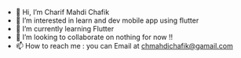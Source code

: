 - 👋 Hi, I’m Charif Mahdi Chafik
- 👀 I’m interested in learn and dev mobile app using flutter
- 🌱 I’m currently learning Flutter 
- 💞️ I’m looking to collaborate on nothing for now !!
- 📫 How to reach me : you can Email at chmahdichafik@gamail.com

<!---
mahdicha/mahdicha is a ✨ special ✨ repository because its `README.md` (this file) appears on your GitHub profile.
You can click the Preview link to take a look at your changes.
--->
